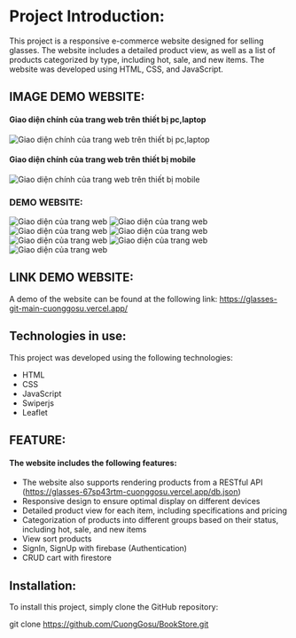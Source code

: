 # Project Introduction:

This project is a responsive e-commerce website designed for selling glasses. The website includes a detailed product view, as well as a list of products categorized by type, including hot, sale, and new items. The website was developed using HTML, CSS, and JavaScript.

## IMAGE DEMO WEBSITE:

#### Giao diện chính của trang web trên thiết bị pc,laptop

![Giao diện chính của trang web trên thiết bị pc,laptop](blob:https://www.facebook.com/2f8de8be-3446-493b-8f93-40943a019d17)

#### Giao diện chính của trang web trên thiết bị mobile

![Giao diện chính của trang web trên thiết bị mobile](blob:https://www.facebook.com/b3f9800d-aa42-430c-b7d1-fec5676082be)

### DEMO WEBSITE:

![Giao diện của trang web](https://scontent.fdad3-4.fna.fbcdn.net/v/t1.15752-9/341099600_1254356058797623_3143942555224562748_n.png?_nc_cat=101&ccb=1-7&_nc_sid=ae9488&_nc_ohc=TGmKN9E0gDEAX8fK4l0&_nc_ht=scontent.fdad3-4.fna&oh=03_AdRkMnMRf89h5CihUcpyCN8A2Csotb3hFnv591pmYl2QWw&oe=646CE5DA)
![Giao diện của trang web](https://www.facebook.com/messenger_media/?attachment_id=1390875511691562&message_id=mid.%24cAAAADtTOtdKNu0CqrmHiftJ23O3X&thread_id=100011454351067)
![Giao diện của trang web](https://www.facebook.com/messenger_media/?attachment_id=550565697211714&message_id=mid.%24cAAAADtTOtdKNu0GPlGHifwm6ZqgZ&thread_id=100011454351067)
![Giao diện của trang web](https://www.facebook.com/messenger_media/?attachment_id=174640528888810&message_id=mid.%24cAAAADtTOtdKNu0KLVGHif0pTbs4z&thread_id=100011454351067)
![Giao diện của trang web](https://www.facebook.com/messenger_media/?attachment_id=194938283321706&message_id=mid.%24cAAAADtTOtdKNu5KGmGHik0e1XZi0&thread_id=100011454351067)
![Giao diện của trang web](https://www.facebook.com/messenger_media/?attachment_id=1236449513930984&message_id=mid.%24cAAAADtTOtdKNu5OdKGHik46GMGXQ&thread_id=100011454351067)
![Giao diện của trang web](https://www.facebook.com/messenger_media/?attachment_id=1454121731659536&message_id=mid.%24cAAAADtTOtdKNu5SLdWHik8nbL-Mx&thread_id=100011454351067)

## LINK DEMO WEBSITE:

A demo of the website can be found at the following link: https://glasses-git-main-cuonggosu.vercel.app/

## Technologies in use:

This project was developed using the following technologies:

- HTML
- CSS
- JavaScript
- Swiperjs
- Leaflet

## FEATURE:

#### The website includes the following features:

- The website also supports rendering products from a RESTful API (https://glasses-67sp43rtm-cuonggosu.vercel.app/db.json)
- Responsive design to ensure optimal display on different devices
- Detailed product view for each item, including specifications and pricing
- Categorization of products into different groups based on their status, including hot, sale, and new items
- View sort products
- SignIn, SignUp with firebase (Authentication)
- CRUD cart with firestore

## Installation:

To install this project, simply clone the GitHub repository:

git clone https://github.com/CuongGosu/BookStore.git
